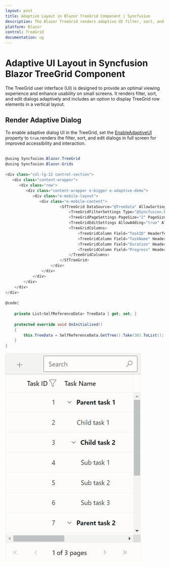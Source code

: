 ```yaml
---
layout: post
title: Adaptive Layout in Blazor TreeGrid Component | Syncfusion
description: The Blazor TreeGrid renders adaptive UI filter, sort, and edit dialogs in full screen for improved user experience.
platform: Blazor
control: TreeGrid
documentation: ug
---
```


# Adaptive UI Layout in Syncfusion Blazor TreeGrid Component

The TreeGrid user interface (UI) is designed to provide an optimal viewing experience and enhance usability on small screens. It renders filter, sort, and edit dialogs adaptively and includes an option to display TreeGrid row elements in a vertical layout.

## Render Adaptive Dialog

To enable adaptive dialog UI in the TreeGrid, set the [EnableAdaptiveUI](https://help.syncfusion.com/cr/blazor/Syncfusion.Blazor.TreeGrid.SfTreeGrid-1.html#Syncfusion_Blazor_TreeGrid_SfTreeGrid_1_EnableAdaptiveUI) property to `true`.renders the filter, sort, and edit dialogs in full screen for improved accessibility and interaction.

```csharp

@using Syncfusion.Blazor.TreeGrid
@using Syncfusion.Blazor.Grids

<div class="col-lg-12 control-section">
   <div class="content-wrapper">
      <div class="row">
         <div class="content-wrapper e-bigger e-adaptive-demo">
            <div class="e-mobile-layout">
               <div class="e-mobile-content">
                        <SfTreeGrid DataSource="@TreeData" AllowSorting="true" AllowFiltering="true" IdMapping="TaskID" ParentIdMapping="ParentID" TreeColumnIndex="1" EnableAdaptiveUI="true" Toolbar="@(new List<string>() { "Add", "Edit", "Delete", "Cancel", "Update", "Search" })" Height="100%" Width="100%" AllowPaging="true">
                            <TreeGridFilterSettings Type="@Syncfusion.Blazor.TreeGrid.FilterType.Excel"></TreeGridFilterSettings>
                            <TreeGridPageSettings PageSize="2" PageSizeMode="PageSizeMode.Root" ></TreeGridPageSettings>
                            <TreeGridEditSettings AllowAdding="true" AllowEditing="true" AllowDeleting="true" Mode="Syncfusion.Blazor.TreeGrid.EditMode.Dialog"></TreeGridEditSettings>
                            <TreeGridColumns>
                                <TreeGridColumn Field="TaskID" HeaderText="Task ID" IsPrimaryKey="true" Width="135" ValidationRules="@(new ValidationRules() { Required = true, Number = true })" TextAlign="TextAlign.Right"></TreeGridColumn>
                                <TreeGridColumn Field="TaskName" HeaderText="Task Name" Width="280" ValidationRules="@(new ValidationRules() { Required = true })" TextAlign="TextAlign.Left"></TreeGridColumn>
                                <TreeGridColumn Field="Duration" HeaderText="Duration" Width="140" TextAlign="TextAlign.Right"></TreeGridColumn>
                                <TreeGridColumn Field="Progress" HeaderText="Progress" Width="145" EditType="Syncfusion.Blazor.Grids.EditType.DropDownEdit"></TreeGridColumn>
                            </TreeGridColumns>
                        </SfTreeGrid>
                    </div>
                </div>
            </div>
        </div>
    </div>
</div>

@code{

    private List<SelfReferenceData> TreeData { get; set; }

    protected override void OnInitialized()
    {
        this.TreeData = SelfReferenceData.GetTree().Take(30).ToList();
    }
}

```

![Blazor TreeGrid with Adaptive UI](./images/blazor-treegrid-adaptive.gif)

